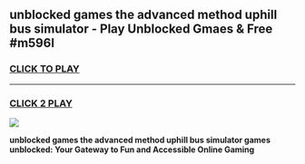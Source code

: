 
## unblocked games the advanced method uphill bus simulator - Play Unblocked Gmaes & Free #m596l
<h3>
<a href="https://news.freeplayer.one?title=unblocked_games_the_advanced_method_uphill_bus_simulator&ref=26F">CLICK TO PLAY</a></h3>
<hr>

<h3>
<a href="https://news.freeplayer.one?title=unblocked_games_the_advanced_method_uphill_bus_simulator&ref=26F">CLICK 2 PLAY</a>
  
</h3>

<a href="https://news.freeplayer.one?title=unblocked_games_the_advanced_method_uphill_bus_simulator&ref=26F/"><img src="https://clearcache.store/games.png"></a>


**unblocked games the advanced method uphill bus simulator games unblocked: Your Gateway to Fun and Accessible Online Gaming**
